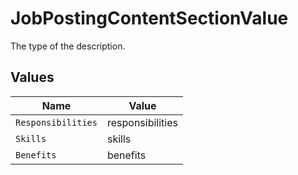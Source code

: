 # JobPostingContentSectionValue

The type of the description.


## Values

| Name               | Value              |
| ------------------ | ------------------ |
| `Responsibilities` | responsibilities   |
| `Skills`           | skills             |
| `Benefits`         | benefits           |